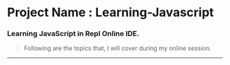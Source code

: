 # Project Name : Learning-Javascript


### Learning JavaScript in Repl Online IDE.

> Following are the topics that, I will cover during my online session.

---

